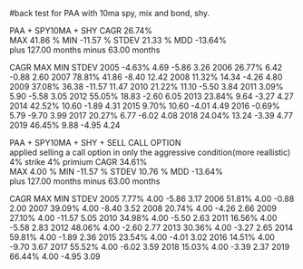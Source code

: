 #back test for PAA with 10ma spy, mix and bond, shy.

PAA + SPY10MA + SHY
CAGR   26.74%   
MAX   41.86   %
MIN   -11.57   %
STDEV   21.33   %
MDD   -13.64%   
plus   127.00   months
minus   63.00   months

CAGR   MAX   MIN   STDEV
2005   -4.63%   4.69   -5.86   3.26
2006   26.77%   6.42   -0.88   2.60
2007   78.81%   41.86   -8.40   12.42
2008   11.32%   14.34   -4.26   4.80
2009   37.08%   36.38   -11.57   11.47
2010   21.22%   11.10   -5.50   3.84
2011   3.09%   5.90   -5.58   3.05
2012   55.05%   18.83   -2.60   6.05
2013   23.84%   9.64   -3.27   4.27
2014   42.52%   10.60   -1.89   4.31
2015   9.70%   10.60   -4.01   4.49
2016   -0.69%   5.79   -9.70   3.99
2017   20.27%   6.77   -6.02   4.08
2018   24.04%   13.24   -3.39   4.77
2019   46.45%   9.88   -4.95   4.24

PAA + SPY10MA + SHY + SELL CALL OPTION   
applied selling a call option in only the aggressive condition(more reallistic)
4% strike 4% primium
CAGR   34.61%   
MAX   4.00   %
MIN   -11.57   %
STDEV   10.76   %
MDD   -13.64%   
plus   127.00   months
minus   63.00   months

CAGR   MAX   MIN   STDEV
2005   7.77%   4.00   -5.86   3.17
2006   51.81%   4.00   -0.88   2.00
2007   39.09%   4.00   -8.40   3.52
2008   20.74%   4.00   -4.26   2.66
2009   27.10%   4.00   -11.57   5.05
2010   34.98%   4.00   -5.50   2.63
2011   16.56%   4.00   -5.58   2.83
2012   48.06%   4.00   -2.60   2.77
2013   30.36%   4.00   -3.27   2.65
2014   59.81%   4.00   -1.89   2.36
2015   23.54%   4.00   -4.01   3.02
2016   14.51%   4.00   -9.70   3.67
2017   55.52%   4.00   -6.02   3.59
2018   15.03%   4.00   -3.39   2.37
2019   66.44%   4.00   -4.95   3.09
